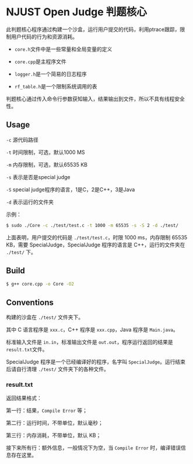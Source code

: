 # NJUST Open Judge 判题核心

此判题核心程序通过构建一个沙盒，运行用户提交的代码，利用ptrace跟踪，限制用户代码的行为和资源消耗。

+ `core.h`文件中是一些常量和全局变量的定义

+ `core.cpp`是主程序文件

+ `logger.h`是一个简易的日志程序

+ `rf_table.h`是一个限制系统调用的表

判题核心通过传入命令行参数获知输入，结果输出到文件，所以不具有线程安全性。

## Usage

`-c` 源代码路径

`-t` 时间限制，可选，默认1000 MS

`-m` 内存限制，可选，默认65535 KB

`-s` 表示是否是special judge

`-S` special judge程序的语言，1是C，2是C++，3是Java

`-d` 表示运行的文件夹

示例：

```bash
$ sudo ./Core -c ./test/test.c -t 1000 -m 65535 -s -S 2 -d ./test/
```

上面表明，用户提交的代码是 `./test/test.c`，时限 1000 ms，内存限制 65535 KB，需要 SpecialJudge，SpecialJudge 程序的语言是
C++，运行的文件夹在 `./test/` 下。

## Build

```bash
$ g++ core.cpp -o Core -O2
```

## Conventions

构建的沙盒在 `./test/` 文件夹下。

其中 C 语言程序是 `xxx.c`，C++ 程序是 `xxx.cpp`，Java 程序是 `Main.java`。

标准输入文件是 `in.in`，标准输出文件是 `out.out`，程序运行返回的结果是`result.txt`文件。

SpecialJudge 程序是一个已经编译好的程序，名字叫 `SpecialJudge`。运行结束后请自行清理 `./test/` 文件夹下的各种文件。

### result.txt

返回结果格式：

第一行：结果，`Compile Error` 等；

第二行：运行时间，不带单位，默认毫秒；

第三行：内存消耗，不带单位，默认 KB；

接下来所有行：额外信息，一般情况下为空，当 `Compile Error` 时，编译错误信息存在这里。
